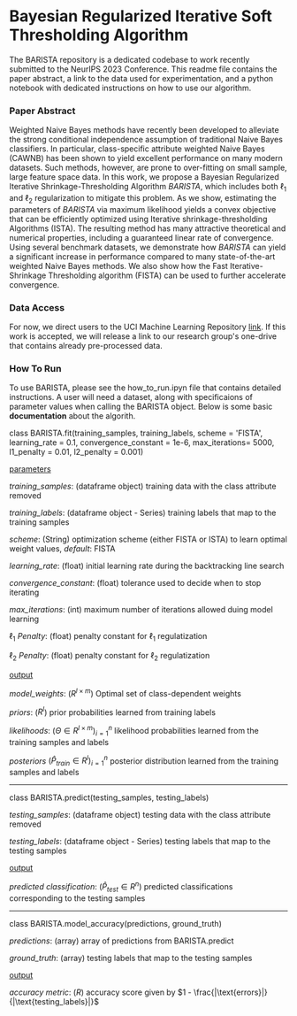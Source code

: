 # Bayesian Regularized Iterative Soft Thresholding Algorithm


The BARISTA repository is a dedicated codebase to work recently submitted to the NeurIPS 2023 Conference. This readme file contains the paper abstract, a link to the data used for experimentation, and a python notebook with dedicated instructions on how to use our algorithm.


### Paper Abstract

Weighted Naive Bayes methods have recently been developed to alleviate the strong conditional independence assumption of traditional Naive Bayes classifiers. In particular, class-specific attribute weighted Naive Bayes (CAWNB) has been shown to yield excellent performance on many modern datasets. Such methods, however, are prone to over-fitting on small sample, large feature space data. In this work, we propose a Bayesian Regularized Iterative Shrinkage-Thresholding Algorithm *BARISTA*, which includes both $\ell_1$ and $\ell_2$ regularization to mitigate this problem. As we show, estimating the parameters of *BARISTA* via maximum likelihood yields a convex objective that can be efficiently optimized using Iterative shrinkage-thresholding Algorithms (ISTA). The resulting method has many attractive theoretical and numerical properties, including a guaranteed linear rate of convergence. Using several benchmark datasets, we demonstrate how *BARISTA* can yield a significant increase in performance compared to many state-of-the-art weighted Naive Bayes methods. We also show how the Fast Iterative-Shrinkage Thresholding algorithm (FISTA) can be used to further accelerate convergence.


### Data Access

For now, we direct users to the UCI Machine Learning Repository [link](https://archive.ics.uci.edu/ml/index.php). If this work is accepted, we will release a link to our research group's one-drive that contains already pre-processed data.


### How To Run

To use BARISTA, please see the how_to_run.ipyn file that contains detailed instructions. A user will need a dataset, along with specificaions of parameter values when calling the BARISTA object. Below is some basic **documentation** about the algorith. 

class BARISTA.fit(training_samples, training_labels, scheme = 'FISTA', learning_rate = 0.1, convergence_constant = 1e-6, max_iterations= 5000, l1_penalty = 0.01, l2_penalty = 0.001)

<ins>parameters</ins>

*training_samples*: (dataframe object) training data with the class attribute removed

*training_labels*: (dataframe object - Series) training labels that map to the training samples

*scheme*: (String) optimization scheme (either FISTA or ISTA) to learn optimal weight values, *default*: FISTA

*learning_rate*: (float) initial learning rate during the backtracking line search

*convergence_constant*: (float) tolerance used to decide when to stop iterating 

*max_iterations*: (int) maximum number of iterations allowed duing model learning

$\ell_1$ *Penalty*: (float) penalty constant for $\ell_1$ regulatization

$\ell_2$ *Penalty*: (float) penalty constant for $\ell_2$ regulatization

<ins>output</ins>

*model_weights*: ($R^{l \times m}$) Optimal set of class-dependent weights

*priors*: ($R^{l}$) prior probabilities learned from training labels

*likelihoods*: $(\Theta \in R^{l \times m})^n_{i=1}$ likelihood probabilities learned from the training samples and labels

*posteriors* $(\hat{P}_{train} \in R^{l})^n_{i=1}$ posterior distribution learned from the training samples and labels


_____________________________________________________________________________________________________________________________________________________________

class BARISTA.predict(testing_samples, testing_labels)

*testing_samples*: (dataframe object) testing data with the class attribute removed

*testing_labels*: (dataframe object - Series) testing labels that map to the testing samples

<ins>output</ins>

*predicted classification*: ($\hat{P}_{test} \in R^{n}$) predicted classifications corresponding to the testing samples



_____________________________________________________________________________________________________________________________________________________________

class BARISTA.model_accuracy(predictions, ground_truth)

*predictions*: (array) array of predictions from BARISTA.predict

*ground_truth*: (array) testing labels that map to the testing samples

<ins>output</ins>

*accuracy metric*: ($R$) accuracy score given by $1 - \frac{|\text{errors}|}{|\text{testing_labels}|}$


